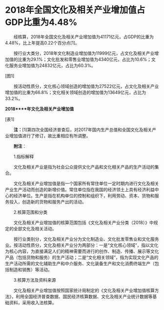 # 2018年全国文化及相关产业增加值占GDP比重为4.48%

　　经核算，2018年全国文化及相关产业增加值为41171亿元，占GDP的比重为4.48%，比上年提高0.22个百分点\[1\]。

　　按行业大类分，2018年文化制造业增加值为11999亿元，占文化及相关产业增加值的比重为29.1%；文化批发和零售业增加值为4340亿元，占比为10.6%；文化服务业增加值为24832亿元，占比为60.3%。

\[图1\]

　　按活动性质分，文化核心领域创造的增加值为27522亿元，占文化及相关产业增加值的比重为66.8%；文化相关领域创造的增加值为13649亿元，占比为33.2%。

**2018****年文化及相关产业增加值**

\[表1\]

　　**注：**\[1\]第四次全国经济普查后，对2017年国内生产总值和全国文化及相关产业增加值进行了修订，故比重相应有所调整。

　　**附注**：

　　1.指标解释

　　文化及相关产业是指为社会公众提供文化产品和文化相关产品的生产活动的集合。

　　文化及相关产业增加值是指一个国家所有常住单位一定时期内进行文化及相关产业生产活动而创造的新增价值。常住单位指在我国的经济领土上具有经济利益中心的经济单位。生产是指在机构单位的控制和组织下，利用劳动、资本、货物和服务投入，创造新的货物和服务产出的活动。

　　2.核算范围和分类

　　文化及相关产业增加值的核算范围包括《文化及相关产业分类（2018）》中规定的全部文化及相关活动。

　　按行业类别分，文化及相关产业分为文化制造业、文化批发零售业和文化服务业。按活动性质分，文化及相关产业分为两部分：一是“文化核心领域”，指以文化为核心内容，为直接满足人们的精神需要而进行的创作、制造、传播、展示等文化产品（包括货物和服务）的生产活动；二是“文化相关领域”，指为实现文化产品的生产活动所需的文化辅助生产和中介服务、文化装备生产和文化消费终端生产（包括制造和销售）等活动。

　　3.核算方法及资料来源

　　文化及相关产业增加值按照国家统计局制定的《文化及相关产业增加值核算方法》，利用全国经济普查数据、国民经济核算数据、文化及相关产业统计数据等基础资料，采用收入法核算。